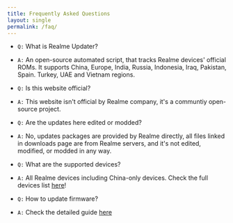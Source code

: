 ```yaml
---
title: Frequently Asked Questions
layout: single
permalink: /faq/
---
```

* ```Q:``` What is Realme Updater?
* ```A:``` An open-source automated script, that tracks Realme devices' official ROMs. It supports China, Europe, India, Russia, Indonesia, Iraq, Pakistan, Spain. Turkey, UAE and Vietnam regions.

* ```Q:``` Is this website official?
* ```A:``` This website isn't official by Realme company, it's a communtiy open-source project.

* ```Q:``` Are the updates here edited or modded?
* ```A:``` No, updates packages are provided by Realme directly, all files linked in downloads page are from Realme servers, and it's not edited, modified, or modded in any way.

* ```Q:``` What are the supported devices?
* ```A:``` All Realme devices including China-only devices. Check the full devices list [here](/supported/)!

* ```Q:``` How to update firmware?
* ```A:``` Check the detailed guide [here](/guides/how-to-update-your-realme-device/)
